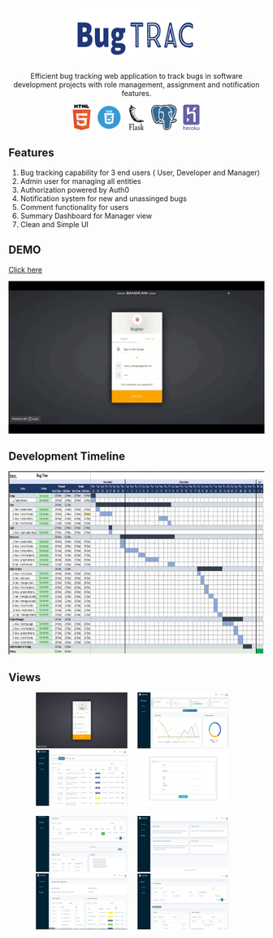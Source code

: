 <br />
<p align="center">
 <a href="https://bugtracker-stage.herokuapp.com/">
     <img src="static/img/Bugtrac_logo.png" width="250" height="110">
  </a>


  <p align="center">
    

  </p>
</p>

<p align="center">Efficient bug tracking web application to track bugs in software development projects with role management, assignment and notification features.</p>

<p align="center">
    <img src="static/img/html_logo.png" width="50" height="50"> 
    <img src="static/img/css_logo.png" width="50" height="50">
    <img src="static/img/flask_logo.png" width="50" height="50">
    <img src="static/img/postgresql_logo.png" width="50" height="50">
    <img src="static/img/heroku_logo.png" width="50" height="50">
  
</p>

**Features**
---
1. Bug tracking capability for 3 end users ( User, Developer and Manager)
2. Admin user for managing all entities
3. Authorization powered by Auth0
4. Notification system for new and unassinged bugs
5. Comment functionality for users
6. Summary Dashboard for Manager view
7. Clean and Simple UI


**DEMO**
---
 <a href="https://bugtracker-stage.herokuapp.com/"> Click here </a>
 <p align="center">
 <img src="static/img/app/app.gif" width="520" height="300">
 </p>
 
 **Development Timeline**
---
<p align="center">
 <img src="static/img/app/plan.JPG" width="640" height="360">
 </p>
 
**Views**
---
<p align="center">
    <img src="static/img/app/app1.JPG" width="180" height="110"> &nbsp &nbsp
	<img src="static/img/app/app2.JPG" width="180" height="110"> &nbsp &nbsp
	<img src="static/img/app/app3.JPG" width="180" height="110"> &nbsp &nbsp
	<img src="static/img/app/app4.JPG" width="180" height="110"> &nbsp &nbsp
	<br><br>
	<img src="static/img/app/app5.JPG" width="180" height="110"> &nbsp &nbsp
	<img src="static/img/app/app6.JPG" width="180" height="110"> &nbsp &nbsp
	<img src="static/img/app/app7.JPG" width="180" height="110"> &nbsp &nbsp
	<img src="static/img/app/app8.JPG" width="180" height="110"> &nbsp &nbsp
  
</p>